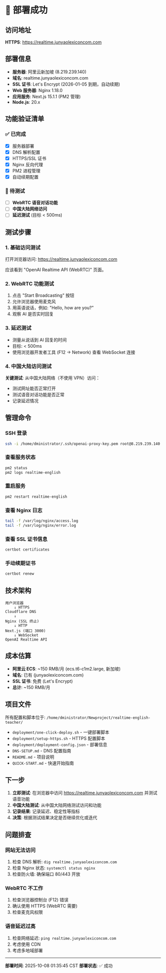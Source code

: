 # 🎉 部署成功

## 访问地址

**HTTPS**: https://realtime.junyaolexiconcom.com

## 部署信息

- **服务器**: 阿里云新加坡 (8.219.239.140)
- **域名**: realtime.junyaolexiconcom.com
- **SSL 证书**: Let's Encrypt (2026-01-05 到期，自动续期)
- **Web 服务器**: Nginx 1.18.0
- **应用服务**: Next.js 15.1.1 (PM2 管理)
- **Node.js**: 20.x

## 功能验证清单

### ✅ 已完成

- [x] 服务器部署
- [x] DNS 解析配置
- [x] HTTPS/SSL 证书
- [x] Nginx 反向代理
- [x] PM2 进程管理
- [x] 自动续期配置

### 🔄 待测试

- [ ] **WebRTC 语音对话功能**
- [ ] **中国大陆网络访问**
- [ ] **延迟测试** (目标 < 500ms)

## 测试步骤

### 1. 基础访问测试

打开浏览器访问: https://realtime.junyaolexiconcom.com

应该看到 "OpenAI Realtime API (WebRTC)" 页面。

### 2. WebRTC 功能测试

1. 点击 "Start Broadcasting" 按钮
2. 允许浏览器使用麦克风
3. 用英语说话，例如: "Hello, how are you?"
4. 观察 AI 是否实时回复

### 3. 延迟测试

- 测量从说话到 AI 回复的时间
- 目标: < 500ms
- 使用浏览器开发者工具 (F12 → Network) 查看 WebSocket 连接

### 4. 中国大陆访问测试

**关键测试**: 从中国大陆网络（不使用 VPN）访问：
- 测试网址能否正常打开
- 测试语音对话功能是否正常
- 记录延迟情况

## 管理命令

### SSH 登录
```bash
ssh -i /home/dministrator/.ssh/openai-proxy-key.pem root@8.219.239.140
```

### 查看服务状态
```bash
pm2 status
pm2 logs realtime-english
```

### 重启服务
```bash
pm2 restart realtime-english
```

### 查看 Nginx 日志
```bash
tail -f /var/log/nginx/access.log
tail -f /var/log/nginx/error.log
```

### 查看 SSL 证书信息
```bash
certbot certificates
```

### 手动续期证书
```bash
certbot renew
```

## 技术架构

```
用户浏览器
    ↓ HTTPS
Cloudflare DNS
    ↓
Nginx (SSL 终止)
    ↓ HTTP
Next.js (端口 3000)
    ↓ WebSocket
OpenAI Realtime API
```

## 成本估算

- **阿里云 ECS**: ~150 RMB/月 (ecs.t6-c1m2.large, 新加坡)
- **域名**: 已有 (junyaolexiconcom.com)
- **SSL 证书**: 免费 (Let's Encrypt)
- **总计**: ~150 RMB/月

## 项目文件

所有配置和脚本位于: `/home/dministrator/Newproject/realtime-english-teacher/`

- `deployment/one-click-deploy.sh` - 一键部署脚本
- `deployment/setup-https.sh` - HTTPS 配置脚本
- `deployment/deployment-config.json` - 部署信息
- `DNS-SETUP.md` - DNS 配置指南
- `README.md` - 项目说明
- `QUICK-START.md` - 快速开始指南

## 下一步

1. **立即测试**: 在浏览器中访问 https://realtime.junyaolexiconcom.com 并测试语音功能
2. **中国大陆测试**: 从中国大陆网络测试访问和功能
3. **记录结果**: 记录延迟、稳定性等指标
4. **决策**: 根据测试结果决定是否继续优化或迭代

## 问题排查

### 网站无法访问
1. 检查 DNS 解析: `dig realtime.junyaolexiconcom.com`
2. 检查 Nginx 状态: `systemctl status nginx`
3. 检查防火墙: 确保端口 80/443 开放

### WebRTC 不工作
1. 检查浏览器控制台 (F12) 错误
2. 确认使用 HTTPS (WebRTC 需要)
3. 检查麦克风权限

### 语音延迟过高
1. 检查网络延迟: `ping realtime.junyaolexiconcom.com`
2. 考虑使用 CDN
3. 考虑多地域部署

---

**部署时间**: 2025-10-08 01:35:45 CST
**部署状态**: ✅ 成功
